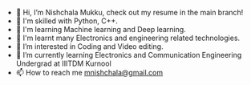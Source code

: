 - 👋 Hi, I’m Nishchala Mukku, check out my resume in the main branch! 
- 👀 I'm skilled with Python, C++.
- 👀 I'm learning Machine learning and Deep learning.
- 👀 I'm learnt many Electronics and engineering related technologies.
- 👀 I’m interested in Coding and Video editing.
- 🌱 I’m currently learning Electronics and Communication Engineering Undergrad at IIITDM Kurnool
- 📫 How to reach me mnishchala@gmail.com 
